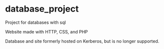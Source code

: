 # database_project
Project for databases with sql

Website made with HTTP, CSS, and PHP

Database and site formerly hosted on Kerberos, but is no longer supported.
